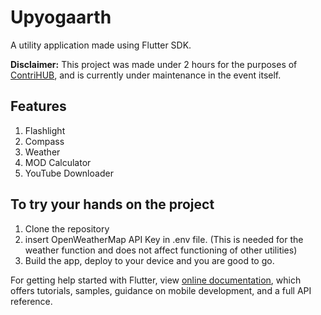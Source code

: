 # Upyogaarth

A utility application made using Flutter SDK.

**Disclaimer:** This project was made under 2 hours for the purposes of [ContriHUB](https://contrihub.github.io/), and is currently under maintenance in the event itself.

## Features

1. Flashlight
2. Compass
3. Weather
4. MOD Calculator
5. YouTube Downloader

## To try your hands on the project

1. Clone the repository
2. insert OpenWeatherMap API Key in .env file. (This is needed for the weather function and does not affect functioning of other utilities)
3. Build the app, deploy to your device and you are good to go.


For getting help started with Flutter, view [online documentation](https://flutter.dev/docs), which offers tutorials, samples, guidance on mobile development, and a full API reference.
